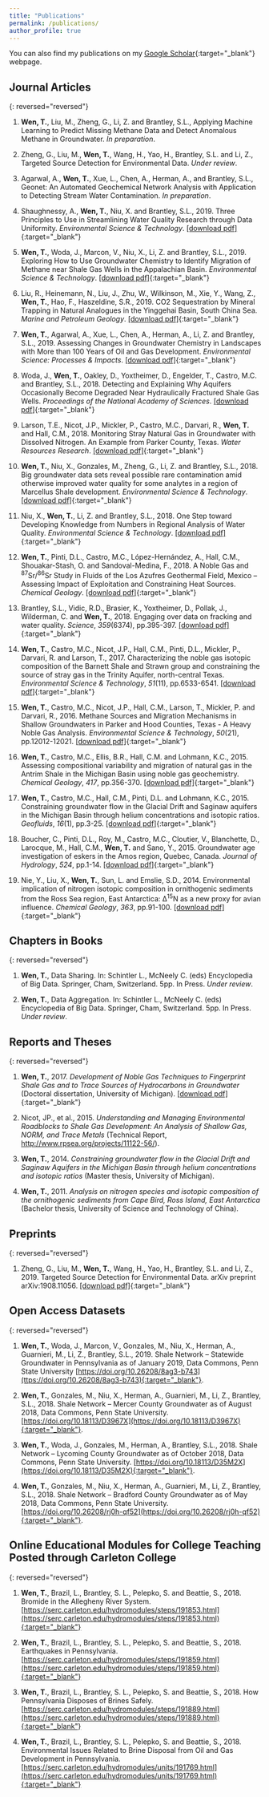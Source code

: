 ```yaml
---
title: "Publications"
permalink: /publications/
author_profile: true
---
```


You can also find my publications on my [Google Scholar](https://scholar.google.com/citations?authuser=2&user=19-LjXsAAAAJ){:target="_blank"} webpage.

## Journal Articles

{: reversed="reversed"}
1. **Wen, T.**, Liu, M., Zheng, G., Li, Z. and Brantley, S.L., Applying Machine Learning to Predict Missing Methane Data and Detect Anomalous Methane in Groundwater. _In preparation_.

1. Zheng, G., Liu, M., **Wen, T.**, Wang, H., Yao, H., Brantley, S.L. and Li, Z., Targeted Source Detection for Environmental Data. _Under review_.

1. Agarwal, A., **Wen, T.**, Xue, L., Chen, A., Herman, A., and Brantley, S.L., Geonet: An Automated Geochemical Network Analysis with Application to Detecting Stream Water Contamination. _In preparation_.

1. Shaughnessy, A., **Wen, T.**, Niu, X. and Brantley, S.L., 2019. Three Principles to Use in Streamlining Water Quality Research through Data Uniformity. _Environmental Science & Technology_. [[download pdf]](/files/Shaughnessy_2019_EST.pdf){:target="_blank"}

1. **Wen, T.**, Woda, J., Marcon, V., Niu, X., Li, Z. and Brantley, S.L., 2019. Exploring How to Use Groundwater Chemistry to Identify Migration of Methane near Shale Gas Wells in the Appalachian Basin. _Environmental Science & Technology_. [[download pdf]](/files/Wen_2019_EST.pdf){:target="_blank"}

1. Liu, R., Heinemann, N., Liu, J., Zhu, W., Wilkinson, M., Xie, Y., Wang, Z., **Wen, T.**, Hao, F., Haszeldine, S.R., 2019. CO2 Sequestration by Mineral Trapping in Natural Analogues in the Yinggehai Basin, South China Sea. _Marine and Petroleum Geology_. [[download pdf]](/files/Liu_2019_MPG.pdf){:target="_blank"}

1. **Wen, T.**, Agarwal, A., Xue, L., Chen, A., Herman, A., Li, Z. and Brantley, S.L., 2019. Assessing Changes in Groundwater Chemistry in Landscapes with More than 100 Years of Oil and Gas Development. _Environmental Science: Processes & Impacts_. [[download pdf]](/files/Wen_2019_ESPI.pdf){:target="_blank"}

1. Woda, J., **Wen, T.**, Oakley, D., Yoxtheimer, D., Engelder, T., Castro, M.C. and Brantley, S.L., 2018. Detecting and Explaining Why Aquifers Occasionally Become Degraded Near Hydraulically Fractured Shale Gas Wells. _Proceedings of the National Academy of Sciences_. [[download pdf]](/files/Woda_2018_PNAS.pdf){:target="_blank"}

1. Larson, T.E., Nicot, J.P., Mickler, P., Castro, M.C., Darvari, R., **Wen, T.** and Hall, C.M., 2018. Monitoring Stray Natural Gas in Groundwater with Dissolved Nitrogen. An Example from Parker County, Texas. _Water Resources Research_. [[download pdf]](/files/Larson_2018_WRR.pdf){:target="_blank"}

1. **Wen, T.**, Niu, X., Gonzales, M., Zheng, G., Li, Z. and Brantley, S.L., 2018. Big groundwater data sets reveal possible rare contamination amid otherwise improved water quality for some analytes in a region of Marcellus Shale development. _Environmental Science &amp; Technology_. [[download pdf]](/files/Wen_2018_EST.pdf){:target="_blank"}

1. Niu, X., **Wen, T.**, Li, Z. and Brantley, S.L., 2018. One Step toward Developing Knowledge from Numbers in Regional Analysis of Water Quality. _Environmental Science &amp; Technology_. [[download pdf]](/files/Niu_2018_EST.pdf){:target="_blank"}

1. **Wen, T.**, Pinti, D.L., Castro, M.C., López-Hernández, A., Hall, C.M., Shouakar-Stash, O. and Sandoval-Medina, F., 2018. A Noble Gas and <sup>87</sup>Sr/<sup>86</sup>Sr Study in Fluids of the Los Azufres Geothermal Field, Mexico – Assessing Impact of Exploitation and Constraining Heat Sources. _Chemical Geology_. [[download pdf]](/files/Wen_2018_Chemical_Geology.pdf){:target="_blank"}

1. Brantley, S.L., Vidic, R.D., Brasier, K., Yoxtheimer, D., Pollak, J., Wilderman, C. and **Wen, T.**, 2018. Engaging over data on fracking and water quality. _Science_, _359_(6374), pp.395-397. [[download pdf]](/files/Brantley_2018_Science.pdf){:target="_blank"}

1. **Wen, T.**, Castro, M.C., Nicot, J.P., Hall, C.M., Pinti, D.L., Mickler, P., Darvari, R. and Larson, T., 2017. Characterizing the noble gas isotopic composition of the Barnett Shale and Strawn group and constraining the source of stray gas in the Trinity Aquifer, north-central Texas. _Environmental Science &amp; Technology_, _51_(11), pp.6533-6541. [[download pdf]](/files/Wen_2017_EST.pdf){:target="_blank"}

1. **Wen, T.**, Castro, M.C., Nicot, J.P., Hall, C.M., Larson, T., Mickler, P. and Darvari, R., 2016. Methane Sources and Migration Mechanisms in Shallow Groundwaters in Parker and Hood Counties, Texas - A Heavy Noble Gas Analysis. _Environmental Science &amp; Technology_, _50_(21), pp.12012-12021. [[download pdf]](/files/Wen_2016_EST.pdf){:target="_blank"}

1. **Wen, T.**, Castro, M.C., Ellis, B.R., Hall, C.M. and Lohmann, K.C., 2015. Assessing compositional variability and migration of natural gas in the Antrim Shale in the Michigan Basin using noble gas geochemistry. _Chemical Geology_, _417_, pp.356-370. [[download pdf]](/files/Wen_2015_Chemical_Geology.pdf){:target="_blank"}

1. **Wen, T.**, Castro, M.C., Hall, C.M., Pinti, D.L. and Lohmann, K.C., 2015. Constraining groundwater flow in the Glacial Drift and Saginaw aquifers in the Michigan Basin through helium concentrations and isotopic ratios. _Geofluids_, _16_(1), pp.3-25. [[download pdf]](/files/Wen_2015_Geofluids.pdf){:target="_blank"}

1. Boucher, C., Pinti, D.L., Roy, M., Castro, M.C., Cloutier, V., Blanchette, D., Larocque, M., Hall, C.M., **Wen, T.** and Sano, Y., 2015. Groundwater age investigation of eskers in the Amos region, Quebec, Canada. _Journal of Hydrology_, _524_, pp.1-14. [[download pdf]](/files/Boucher_2015_Journal_of_Hydrology.pdf){:target="_blank"}

1. Nie, Y., Liu, X., **Wen, T.**, Sun, L. and Emslie, S.D., 2014. Environmental implication of nitrogen isotopic composition in ornithogenic sediments from the Ross Sea region, East Antarctica: Δ<sup>15</sup>N as a new proxy for avian influence. _Chemical Geology_, _363_, pp.91-100. [[download pdf]](/files/Nie_2014_Chemical_Geology.pdf){:target="_blank"}

## Chapters in Books

{: reversed="reversed"}
1. **Wen, T.**, Data Sharing. In: Schintler L., McNeely C. (eds) Encyclopedia of Big Data. Springer, Cham, Switzerland. 5pp. In Press. _Under review_.

1. **Wen, T.**, Data Aggregation. In: Schintler L., McNeely C. (eds) Encyclopedia of Big Data. Springer, Cham, Switzerland. 5pp. In Press. _Under review_.

## Reports and Theses

{: reversed="reversed"}
1. **Wen, T.**, 2017. _Development of Noble Gas Techniques to Fingerprint Shale Gas and to Trace Sources of Hydrocarbons in Groundwater_ (Doctoral dissertation, University of Michigan). [[download pdf]](/files/Wen_2017_Doctoral_Dissertation.pdf){:target="_blank"}

1. Nicot, JP., et al., 2015. _Understanding and Managing Environmental Roadblocks to Shale Gas Development: An Analysis of Shallow Gas, NORM, and Trace Metals_ (Technical Report, http://www.rpsea.org/projects/11122-56/).

1. **Wen, T.**, 2014. _Constraining groundwater flow in the Glacial Drift and Saginaw Aquifers in the Michigan Basin through helium concentrations and isotopic ratios_ (Master thesis, University of Michigan).

1. **Wen, T.**, 2011. _Analysis on nitrogen species and isotopic composition of the ornithogenic sediments from Cape Bird, Ross Island, East Antarctica_ (Bachelor thesis, University of Science and Technology of China).

## Preprints

{: reversed="reversed"}
1. Zheng, G., Liu, M., **Wen, T.**, Wang, H., Yao, H., Brantley, S.L. and Li, Z., 2019. Targeted Source Detection for Environmental Data. arXiv preprint arXiv:1908.11056. [[download pdf]](/files/Zheng_2019_arXiv.pdf){:target="_blank"}

## Open Access Datasets

{: reversed="reversed"}
1.  **Wen, T.**, Woda, J., Marcon, V., Gonzales, M., Niu, X., Herman, A., Guarnieri, M., Li, Z., Brantley, S.L., 2019. Shale Network – Statewide Groundwater in Pennsylvania as of January 2019, Data Commons, Penn State University [https://doi.org/10.26208/8ag3-b743](ttps://doi.org/10.26208/8ag3-b743){:target="_blank"}.

1.  **Wen, T.**, Gonzales, M., Niu, X., Herman, A., Guarnieri, M., Li, Z., Brantley, S.L., 2018. Shale Network – Mercer County Groundwater as of August 2018, Data Commons, Penn State University. [https://doi.org/10.18113/D3967X](https://doi.org/10.18113/D3967X){:target="_blank"}.

1.  **Wen, T.**, Woda, J., Gonzales, M., Herman, A., Brantley, S.L., 2018. Shale Network – Lycoming County Groundwater as of October 2018, Data Commons, Penn State University. [https://doi.org/10.18113/D35M2X](https://doi.org/10.18113/D35M2X){:target="_blank"}.

1.  **Wen, T.**, Gonzales, M., Niu, X., Herman, A., Guarnieri, M., Li, Z., Brantley, S.L., 2018. Shale Network – Bradford County Groundwater as of May 2018, Data Commons, Penn State University. [https://doi.org/10.26208/rj0h-qf52](https://doi.org/10.26208/rj0h-qf52){:target="_blank"}.

## Online Educational Modules for College Teaching Posted through Carleton College

{: reversed="reversed"}
1. **Wen, T.**, Brazil, L., Brantley, S. L., Pelepko, S. and Beattie, S., 2018. Bromide in the Allegheny River System. [https://serc.carleton.edu/hydromodules/steps/191853.html](https://serc.carleton.edu/hydromodules/steps/191853.html){:target="_blank"}

1. **Wen, T.**, Brazil, L., Brantley, S. L., Pelepko, S. and Beattie, S., 2018. Earthquakes in Pennsylvania. [https://serc.carleton.edu/hydromodules/steps/191859.html](https://serc.carleton.edu/hydromodules/steps/191859.html){:target="_blank"}

1. **Wen, T.**, Brazil, L., Brantley, S. L., Pelepko, S. and Beattie, S., 2018. How Pennsylvania Disposes of Brines Safely. [https://serc.carleton.edu/hydromodules/steps/191889.html](https://serc.carleton.edu/hydromodules/steps/191889.html){:target="_blank"}

1. **Wen, T.**, Brazil, L., Brantley, S. L., Pelepko, S. and Beattie, S., 2018. Environmental Issues Related to Brine Disposal from Oil and Gas Development in Pennsylvania. [https://serc.carleton.edu/hydromodules/units/191769.html](https://serc.carleton.edu/hydromodules/units/191769.html){:target="_blank"}
